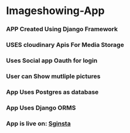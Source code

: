 # Imageshowing-App
###  APP Created Using Django Framework
###  USES cloudinary Apis For Media Storage
###  Uses Social app Oauth for login
###  User can Show mutliple pictures
###  App Uses Postgres as database
###  App Uses Django ORMS
###  App is live on: <a href="https://sginsta.herokuapp.com/">Sginsta </a>
